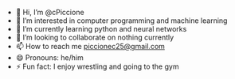 - 👋 Hi, I’m @cPiccione
- 👀 I’m interested in computer programming and machine learning
- 🌱 I’m currently learning python and neural networks
- 💞️ I’m looking to collaborate on nothing currently
- 📫 How to reach me piccionec25@gmail.com
- 😄 Pronouns: he/him
- ⚡ Fun fact: I enjoy wrestling and going to the gym

<!---
cPiccione/cPiccione is a ✨ special ✨ repository because its `README.md` (this file) appears on your GitHub profile.
You can click the Preview link to take a look at your changes.
--->
